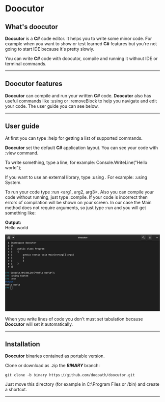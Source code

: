 # Doocutor

## What's doocutor
**Doocutor** is a **C#** code editor. It helps you to write some minor code. For example when
you want to show or test learned **C#** features but you're not going to start IDE because it's
pretty slowly.

You can write **C#** code with doocutor, compile and running it without IDE or terminal commands.
****

## Doocutor features
**Doocutor** can compile and run your written **C#** code. **Doocutor** also has useful commands like
:using or :removeBlock to help you navigate and edit your code. The user guide you can see below.
****

## User guide
At first you can type :help for getting a list of supported commands.

**Doocutor** set the default **C#** application layout. You can see your code with :view command.

To write something, type a line, for example: Console.WriteLine("Hello world");

If you want to use an external library, type :using <Lib name>. For example: :using System.

To run your code type :run <arg1, arg2, arg3>. Also you can compile your code without running,
just type :compile. If your code is incorrect then errors of compilation will be shown on your screen.
In our case the Main method does not require arguments, so just type :run and you will get something like:

**Output:**
<br/>
Hello world

![no image](https://raw.githubusercontent.com/doopath/doocutor/functional_design/Doocutor/Resources/img/DoocutorScreen.png)

When you write lines of code you don't must set tabulation because **Doocutor** will set it
automatically.
****

## Installation
**Doocutor** binaries contained as portable version.

Clone or download as .zip the ***BINARY*** branch:
```shell
git clone -b binary https://github.com/doopath/doocutor.git
```

Just move this directory (for example in C:\Program Files or /bin) and create a shortcut.
****

